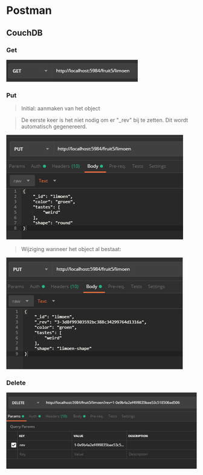# Postman

## CouchDB

### Get

![get](afb/getLimoen.png)

### Put

> Initial: aanmaken van het object

> De eerste keer is het niet nodig om er "_rev" bij te zetten. Dit wordt automatisch gegenereerd.

![put1](afb/putLimoen.png)

> Wijziging wanneer het object al bestaat:

![put2](afb/wijzigLimoen.png)



### Delete

![delete](afb/deleteLimoen.png)
